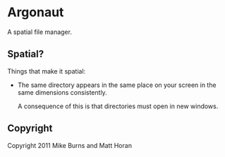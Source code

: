 Argonaut
========

A spatial file manager.

Spatial?
--------

Things that make it spatial:

* The same directory appears in the same place on your screen in the same
  dimensions consistently.

  A consequence of this is that directories must open in new windows.

Copyright
---------

Copyright 2011 Mike Burns and Matt Horan
